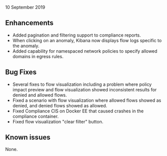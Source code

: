 10 September 2019

## Enhancements
- Added pagination and filtering support to compliance reports.
- When clicking on an anomaly, Kibana now displays flow logs specific to the anomaly.
- Added capability for namespaced network policies to specify allowed domains
  in egress rules.

## Bug Fixes
- Several fixes to flow visualization including a problem where policy impact
  preview and flow visualization showed inconsistent results for denied and allowed
  flows.
- Fixed a scenario with flow visualization where allowed flows showed as denied,
  and denied flows showed as allowed.
- Fixed Compliance CIS on Docker EE that caused crashes in the compliance container.
- Fixed flow visualization "clear filter" button.

## Known issues

None.

